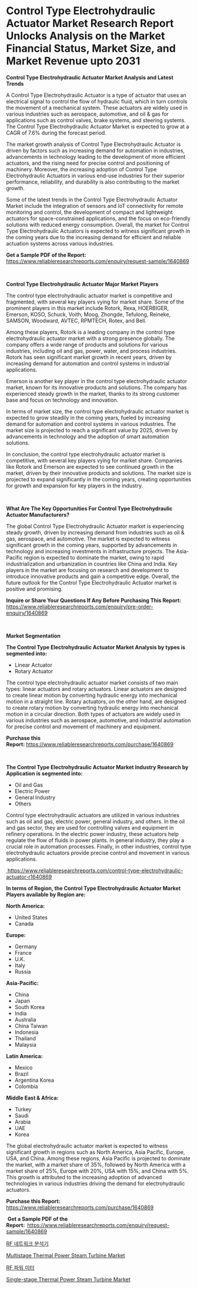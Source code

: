 <p><h1>Control Type Electrohydraulic Actuator Market Research Report Unlocks Analysis on the Market Financial Status, Market Size, and Market Revenue upto 2031</h1></p><p><strong>Control Type Electrohydraulic Actuator Market Analysis and Latest Trends</strong></p>
<p><p>A Control Type Electrohydraulic Actuator is a type of actuator that uses an electrical signal to control the flow of hydraulic fluid, which in turn controls the movement of a mechanical system. These actuators are widely used in various industries such as aerospace, automotive, and oil & gas for applications such as control valves, brake systems, and steering systems. The Control Type Electrohydraulic Actuator Market is expected to grow at a CAGR of 7.6% during the forecast period.</p><p>The market growth analysis of Control Type Electrohydraulic Actuator is driven by factors such as increasing demand for automation in industries, advancements in technology leading to the development of more efficient actuators, and the rising need for precise control and positioning of machinery. Moreover, the increasing adoption of Control Type Electrohydraulic Actuators in various end-use industries for their superior performance, reliability, and durability is also contributing to the market growth.</p><p>Some of the latest trends in the Control Type Electrohydraulic Actuator Market include the integration of sensors and IoT connectivity for remote monitoring and control, the development of compact and lightweight actuators for space-constrained applications, and the focus on eco-friendly solutions with reduced energy consumption. Overall, the market for Control Type Electrohydraulic Actuators is expected to witness significant growth in the coming years due to the increasing demand for efficient and reliable actuation systems across various industries.</p></p>
<p><strong>Get a Sample PDF of the Report:&nbsp;</strong> <a href="https://www.reliableresearchreports.com/enquiry/request-sample/1640869">https://www.reliableresearchreports.com/enquiry/request-sample/1640869</a></p>
<p>&nbsp;</p>
<p><strong>Control Type Electrohydraulic Actuator Major Market Players</strong></p>
<p><p>The control type electrohydraulic actuator market is competitive and fragmented, with several key players vying for market share. Some of the prominent players in this market include Rotork, Rexa, HOERBIGER, Emerson, KOSO, Schuck, Voith, Moog, Zhongde, Tefulong, Reineke, SAMSON, Woodward, AVTEC, RPMTECH, Rotex, and Bell.</p><p>Among these players, Rotork is a leading company in the control type electrohydraulic actuator market with a strong presence globally. The company offers a wide range of products and solutions for various industries, including oil and gas, power, water, and process industries. Rotork has seen significant market growth in recent years, driven by increasing demand for automation and control systems in industrial applications.</p><p>Emerson is another key player in the control type electrohydraulic actuator market, known for its innovative products and solutions. The company has experienced steady growth in the market, thanks to its strong customer base and focus on technology and innovation.</p><p>In terms of market size, the control type electrohydraulic actuator market is expected to grow steadily in the coming years, fueled by increasing demand for automation and control systems in various industries. The market size is projected to reach a significant value by 2025, driven by advancements in technology and the adoption of smart automation solutions.</p><p>In conclusion, the control type electrohydraulic actuator market is competitive, with several key players vying for market share. Companies like Rotork and Emerson are expected to see continued growth in the market, driven by their innovative products and solutions. The market size is projected to expand significantly in the coming years, creating opportunities for growth and expansion for key players in the industry.</p></p>
<p>&nbsp;</p>
<p><strong>What Are The Key Opportunities For Control Type Electrohydraulic Actuator Manufacturers?</strong></p>
<p><p>The global Control Type Electrohydraulic Actuator market is experiencing steady growth, driven by increasing demand from industries such as oil & gas, aerospace, and automotive. The market is expected to witness significant growth in the coming years, supported by advancements in technology and increasing investments in infrastructure projects. The Asia-Pacific region is expected to dominate the market, owing to rapid industrialization and urbanization in countries like China and India. Key players in the market are focusing on research and development to introduce innovative products and gain a competitive edge. Overall, the future outlook for the Control Type Electrohydraulic Actuator market is positive and promising.</p></p>
<p><strong>Inquire or Share Your Questions If Any Before Purchasing This Report:</strong> <a href="https://www.reliableresearchreports.com/enquiry/pre-order-enquiry/1640869">https://www.reliableresearchreports.com/enquiry/pre-order-enquiry/1640869</a></p>
<p>&nbsp;</p>
<p><strong>Market Segmentation</strong></p>
<p><strong>The Control Type Electrohydraulic Actuator Market Analysis by types is segmented into:</strong></p>
<p><ul><li>Linear Actuator</li><li>Rotary Actuator</li></ul></p>
<p><p>The control type electrohydraulic actuator market consists of two main types: linear actuators and rotary actuators. Linear actuators are designed to create linear motion by converting hydraulic energy into mechanical motion in a straight line. Rotary actuators, on the other hand, are designed to create rotary motion by converting hydraulic energy into mechanical motion in a circular direction. Both types of actuators are widely used in various industries such as aerospace, automotive, and industrial automation for precise control and movement of machinery and equipment.</p></p>
<p><strong>Purchase this Report:&nbsp;</strong><a href="https://www.reliableresearchreports.com/purchase/1640869">https://www.reliableresearchreports.com/purchase/1640869</a></p>
<p>&nbsp;</p>
<p><strong>The Control Type Electrohydraulic Actuator Market Industry Research by Application is segmented into:</strong></p>
<p><ul><li>Oil and Gas</li><li>Electric Power</li><li>General Industry</li><li>Others</li></ul></p>
<p><p>Control type electrohydraulic actuators are utilized in various industries such as oil and gas, electric power, general industry, and others. In the oil and gas sector, they are used for controlling valves and equipment in refinery operations. In the electric power industry, these actuators help regulate the flow of fluids in power plants. In general industry, they play a crucial role in automation processes. Finally, in other industries, control type electrohydraulic actuators provide precise control and movement in various applications.</p></p>
<p><a href="https://www.reliableresearchreports.com/control-type-electrohydraulic-actuator-r1640869">&nbsp;https://www.reliableresearchreports.com/control-type-electrohydraulic-actuator-r1640869</a></p>
<p><strong>In terms of Region, the Control Type Electrohydraulic Actuator Market Players available by Region are:</strong></p>
<p>
    <p> <strong> North America: </strong>
        <ul>
            <li>United States</li>
            <li>Canada</li>
        </ul>
        </p> 
    <p> <strong> Europe: </strong>
        <ul>
            <li>Germany</li>
            <li>France</li>
            <li>U.K.</li>
            <li>Italy</li>
            <li>Russia</li>
        </ul>
        </p> 
    <p> <strong> Asia-Pacific: </strong>
        <ul>
            <li>China</li>
            <li>Japan</li>
            <li>South Korea</li>
            <li>India</li>
            <li>Australia</li>
            <li>China Taiwan</li>
            <li>Indonesia</li>
            <li>Thailand</li>
            <li>Malaysia</li>
        </ul>
        </p> 
    <p> <strong> Latin America: </strong>
        <ul>
            <li>Mexico</li>
            <li>Brazil</li>
            <li>Argentina Korea</li>
            <li>Colombia</li>
        </ul>
        </p> 
    <p> <strong> Middle East & Africa: </strong>
        <ul>
            <li>Turkey</li>
            <li>Saudi</li>
            <li>Arabia</li>
            <li>UAE</li>
            <li>Korea</li>
        </ul>
    </p>
    </p>
<p><p>The global electrohydraulic actuator market is expected to witness significant growth in regions such as North America, Asia Pacific, Europe, USA, and China. Among these regions, Asia Pacific is projected to dominate the market, with a market share of 35%, followed by North America with a market share of 25%, Europe with 20%, USA with 15%, and China with 5%. This growth is attributed to the increasing adoption of advanced technologies in various industries driving the demand for electrohydraulic actuators.</p></p>
<p><strong>Purchase this Report: </strong><a href="https://www.reliableresearchreports.com/purchase/1640869">https://www.reliableresearchreports.com/purchase/1640869</a></p>
<p>&nbsp;<strong>Get a Sample PDF of the Report:&nbsp;&nbsp;</strong><a href="https://www.reliableresearchreports.com/enquiry/request-sample/1640869">https://www.reliableresearchreports.com/enquiry/request-sample/1640869</a></p>
<p><strong></strong></p>
<p><p><a href="https://github.com/hzumrdvas204296/Market-Research-Report-List-1/blob/main/209747536282.md">RF 네트워크 분석기</a></p><p><a href="https://github.com/pizolina/Market-Research-Report-List-4/blob/main/multistage-thermal-power-steam-turbine-market.md">Multistage Thermal Power Steam Turbine Market</a></p><p><a href="https://github.com/PhilToryphy7876567/Market-Research-Report-List-1/blob/main/168056536283.md">RF 파워 미터</a></p><p><a href="https://github.com/dimitrishawkinswaynenp91rgz/Market-Research-Report-List-2/blob/main/single-stage-thermal-power-steam-turbine-market.md">Single-stage Thermal Power Steam Turbine Market</a></p></p>